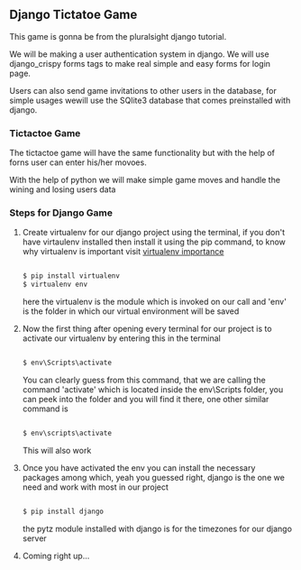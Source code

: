 ## Django Tictatoe Game

This game is gonna be from the pluralsight django tutorial.

We will be making a user authentication system in django.
We will use django_crispy forms tags to make real simple and easy forms for login page.

Users can also send game invitations to other users in the database, for simple usages wewill use the SQlite3 database that comes
preinstalled with django.

### Tictactoe Game
The tictactoe game will have the same functionality but with the help of forns user can enter his/her movoes.

With the help of python we will make simple game moves and handle the wining and losing users data

### Steps for Django Game

1. Create virtualenv for our django project using the terminal, if you don't have virtaulenv
	installed then install it using the pip command, to know why virtualenv is important visit [virtualenv importance](https://www.getfilecloud.com/blog/working-with-virtualenv-on-django-projects/)

	```markdown

	$ pip install virtualenv
	$ virtualenv env

	```

	here the virtualenv is the module which is invoked on our call and 'env' is the folder in which
	our virtual environment will be saved

2. Now the first thing after opening every terminal for our project is to activate our 
	virtualenv by entering this in the terminal

	```markdown

	$ env\Scripts\activate

	```

	You can clearly guess from this command, that we are calling the command 'activate' which is
	located inside the env\Scripts folder, you can peek into the folder and you will find it 
	there, one other similar command is 

	```markdown

	$ env\scripts\activate

	```
	
	This will also work

3. Once you have activated the env you can install the necessary packages among which, yeah you 
	guessed right, django is the one we need and work with most in our project

	```markdown

	$ pip install django

	```
	
	the pytz module installed with django is for the timezones for our django server

4. Coming right up...
